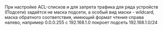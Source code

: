 При настройке ACL-списков и для запрета трафика для ряда устройств (Подсети) задаётся не маска подсети, а особый вид маски - wildcard, маска обратного соответствия, имеющий формат чтения справа налево, например 0.0.0.255 с 192.168.1.0 покроет подсеть 192.168.1.0/24

